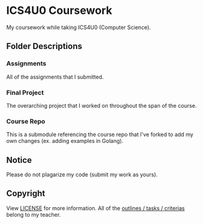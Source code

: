 # ICS4U0 Coursework
My coursework while taking ICS4U0 (Computer Science).

## Folder Descriptions

### Assignments
All of the assignments that I submitted.

### Final Project
The overarching project that I worked on throughout the span of the course.

### Course Repo
This is a submodule referencing the course repo that I've forked to add my own changes (ex. adding examples in Golang).

## Notice
Please do not plagarize my code (submit my work as yours). 

## Copyright
View [LICENSE](LICENSE) for more information. All of the [outlines / tasks / criterias](https://github.com/johnfraserss/ICS4U) belong to my teacher.


